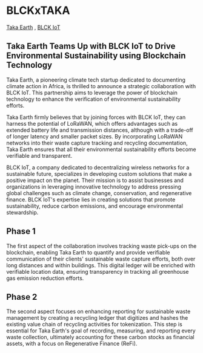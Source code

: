 # BLCKxTAKA

[Taka Earth](https://www.taka.earth) ,
[BLCK IoT](https://www.blck-iot.com)

## Taka Earth Teams Up with BLCK IoT to Drive Environmental Sustainability using Blockchain Technology 

Taka Earth, a pioneering climate tech startup dedicated to documenting climate action in Africa, is thrilled to announce a strategic collaboration with BLCK IoT. This partnership aims to leverage the power of blockchain technology to enhance the verification of environmental sustainability efforts.

Taka Earth firmly believes that by joining forces with BLCK IoT, they can harness the potential of LoRaWAN, which offers advantages such as extended battery life and transmission distances, although with a trade-off of longer latency and smaller packet sizes. By incorporating LoRaWAN networks into their waste capture tracking and recycling documentation, Taka Earth ensures that all their environmental sustainability efforts become verifiable and transparent.

BLCK IoT, a company dedicated to decentralizing wireless networks for a sustainable future, specializes in developing custom solutions that make a positive impact on the planet. Their mission is to assist businesses and organizations in leveraging innovative technology to address pressing global challenges such as climate change, conservation, and regenerative finance. BLCK IoT's expertise lies in creating solutions that promote sustainability, reduce carbon emissions, and encourage environmental stewardship.


## Phase 1
The first aspect of the collaboration involves tracking waste pick-ups on the blockchain, enabling Taka Earth to quantify and provide verifiable communication of their clients' sustainable waste capture efforts, both over long distances and within buildings. This digital ledger will be enriched with verifiable location data, ensuring transparency in tracking all greenhouse gas emission reduction efforts.

## Phase 2
The second aspect focuses on enhancing reporting for sustainable waste management by creating a recycling ledger that digitizes and hashes the existing value chain of recycling activities for tokenization. This step is essential for Taka Earth's goal of recording, measuring, and reporting every waste collection, ultimately accounting for these carbon stocks as financial assets, with a focus on Regenerative Finance (ReFi).



